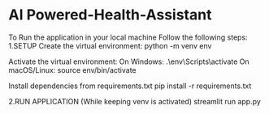 # AI Powered-Health-Assistant
To Run the application in your local machine Follow the following steps:
1.SETUP
Create the virtual environment:
  python -m venv env

  
Activate the virtual environment:
  On Windows:
    .\env\Scripts\activate
  On macOS/Linux:
    source env/bin/activate

Install dependencies from requirements.txt
  pip install -r requirements.txt


2.RUN APPLICATION
(While keeping venv is activated)
  streamlit run app.py
